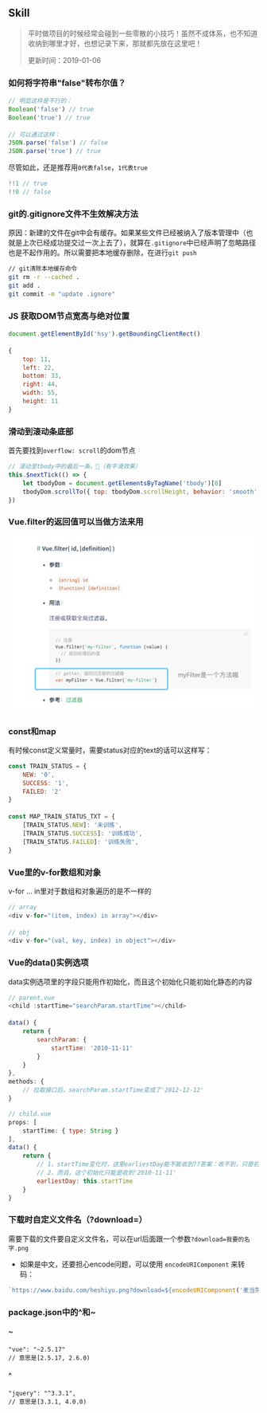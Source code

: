 ## Skill
> 平时做项目的时候经常会碰到一些零散的小技巧！虽然不成体系，也不知道收纳到哪里才好，也想记录下来，那就都先放在这里吧！
> 
> 更新时间：2019-01-06

### 如何将字符串"false"转布尔值？
```js
// 明显这样是不行的：
Boolean('false') // true
Boolean('true') // true

// 可以通过这样：
JSON.parse('false') // false
JSON.parse('true') // true
```
尽管如此，还是推荐用`0代表false`，`1代表true`

```js
!!1 // true
!!0 // false
```

### git的.gitignore文件不生效解决方法
原因：新建的文件在git中会有缓存。如果某些文件已经被纳入了版本管理中（也就是上次已经成功提交过一次上去了），就算在`.gitignore`中已经声明了忽略路径也是不起作用的。所以需要把本地缓存删除，在进行`git push`
```bash
// git清除本地缓存命令
git rm -r --cached .
git add .
git commit -m "update .ignore"
```

### JS 获取DOM节点宽高与绝对位置
```js
document.getElementById('hsy').getBoundingClientRect()

{
    top: 11,
    left: 22,
    bottom: 33,
    right: 44,
    width: 55,
    height: 11
}
```

### 滑动到滚动条底部
首先要找到`overflow: scroll`的dom节点
```js
// 滚动至tbody中的最后一条，（有平滑效果）
this.$nextTick(() => {
    let tbodyDom = document.getElementsByTagName('tbody')[0]
    tbodyDom.scrollTo({ top: tbodyDom.scrollHeight, behavior: 'smooth' })
})
```

### Vue.filter的返回值可以当做方法来用
![alt](./img/skill-1.png)

### const和map
有时候const定义常量时，需要status对应的text的话可以这样写：
```js
const TRAIN_STATUS = {
    NEW: '0',
    SUCCESS: '1',
    FAILED: '2'
}

const MAP_TRAIN_STATUS_TXT = {
    [TRAIN_STATUS.NEW]: '未训练',
    [TRAIN_STATUS.SUCCESS]: '训练成功',
    [TRAIN_STATUS.FAILED]: '训练失败',
}
```

### Vue里的v-for数组和对象
v-for ... in里对于数组和对象遍历的是不一样的
```js
// array
<div v-for="(item, index) in array"></div>

// obj
<div v-for="(val, key, index) in object"></div>
```

### Vue的data()实例选项
data实例选项里的字段只能用作初始化，而且这个初始化只能初始化静态的内容
```js
// parent.vue
<child :startTime="searchParam.startTime"></child>

data() {
    return {
        searchParam: {
            startTime: '2010-11-11'
        }
    }
},
methods: {
    // 拉取接口后，searchParam.startTime变成了'2012-12-12'
}


```

```js
// child.vue
props: [
    startTime: { type: String }
],
data() {
    return {
        // 1、startTime变化时，这里earliestDay能不能收到??答案：收不到，只是初始化
        // 2、而且，这个初始化只能是收到'2010-11-11'
        earliestDay: this.startTime
    }
}
```

### 下载时自定义文件名（?download=）
需要下载的文件要自定义文件名，可以在url后面跟一个参数`?download=我要的名字.png`

 - 如果是中文，还要担心encode问题，可以使用 `encodeURIComponent` 来转码：
```js
`https://www.baidu.com/heshiyu.png?download=${encodeURIComponent('麦当劳.png')}`
```

### package.json中的^和~
#### ~
    "vue": "~2.5.17"
    // 意思是[2.5.17, 2.6.0)

#### ^
    "jquery": "^3.3.1",
    // 意思是[3.3.1, 4.0.0)


